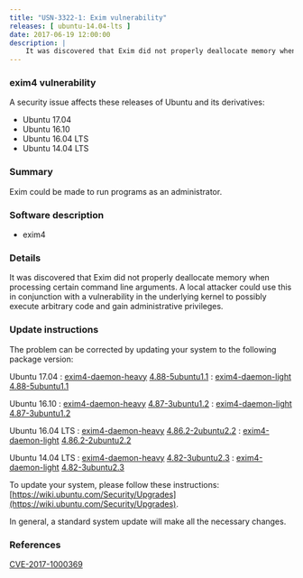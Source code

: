 ```yaml
---
title: "USN-3322-1: Exim vulnerability"
releases: [ ubuntu-14.04-lts ]
date: 2017-06-19 12:00:00
description: |
    It was discovered that Exim did not properly deallocate memory when processing certain command line arguments. A local attacker could use this in conjunction with a vulnerability in the underlying kernel to possibly execute arbitrary code and gain administrative privileges. 
--- 
```

 
### exim4 vulnerability

A security issue affects these releases of Ubuntu and its derivatives:

* Ubuntu 17.04
* Ubuntu 16.10
* Ubuntu 16.04 LTS
* Ubuntu 14.04 LTS

### Summary

Exim could be made to run programs as an administrator. 

### Software description

* exim4 

### Details

It was discovered that Exim did not properly deallocate memory when processing certain command line arguments. A local attacker could use this in conjunction with a vulnerability in the underlying kernel to possibly execute arbitrary code and gain administrative privileges. 

### Update instructions

The problem can be corrected by updating your system to the following package version:

Ubuntu 17.04
 : [exim4-daemon-heavy](https://launchpad.net/ubuntu/+source/exim4) <span> [4.88-5ubuntu1.1](https://launchpad.net/ubuntu/+source/exim4/4.88-5ubuntu1.1) </span> 
 : [exim4-daemon-light](https://launchpad.net/ubuntu/+source/exim4) <span> [4.88-5ubuntu1.1](https://launchpad.net/ubuntu/+source/exim4/4.88-5ubuntu1.1) </span> 

Ubuntu 16.10
 : [exim4-daemon-heavy](https://launchpad.net/ubuntu/+source/exim4) <span> [4.87-3ubuntu1.2](https://launchpad.net/ubuntu/+source/exim4/4.87-3ubuntu1.2) </span> 
 : [exim4-daemon-light](https://launchpad.net/ubuntu/+source/exim4) <span> [4.87-3ubuntu1.2](https://launchpad.net/ubuntu/+source/exim4/4.87-3ubuntu1.2) </span> 

Ubuntu 16.04 LTS
 : [exim4-daemon-heavy](https://launchpad.net/ubuntu/+source/exim4) <span> [4.86.2-2ubuntu2.2](https://launchpad.net/ubuntu/+source/exim4/4.86.2-2ubuntu2.2) </span> 
 : [exim4-daemon-light](https://launchpad.net/ubuntu/+source/exim4) <span> [4.86.2-2ubuntu2.2](https://launchpad.net/ubuntu/+source/exim4/4.86.2-2ubuntu2.2) </span> 

Ubuntu 14.04 LTS
 : [exim4-daemon-heavy](https://launchpad.net/ubuntu/+source/exim4) <span> [4.82-3ubuntu2.3](https://launchpad.net/ubuntu/+source/exim4/4.82-3ubuntu2.3) </span> 
 : [exim4-daemon-light](https://launchpad.net/ubuntu/+source/exim4) <span> [4.82-3ubuntu2.3](https://launchpad.net/ubuntu/+source/exim4/4.82-3ubuntu2.3) </span> 

To update your system, please follow these instructions: [https://wiki.ubuntu.com/Security/Upgrades](https://wiki.ubuntu.com/Security/Upgrades).

In general, a standard system update will make all the necessary changes. 

### References

 [CVE-2017-1000369](http://people.ubuntu.com/~ubuntu-security/cve/CVE-2017-1000369)
 
